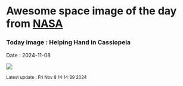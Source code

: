 
# Awesome space image of the day from [NASA](https://api.nasa.gov/)

### Today image : Helping Hand in Cassiopeia
Date : 2024-11-08

![](https://apod.nasa.gov/apod/image/2411/Ldn1355HelpingHandFR1024.png)

<small>Latest update : Fri Nov  8 14:14:39 2024</small>
        